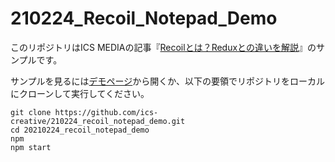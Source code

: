# 210224_Recoil_Notepad_Demo

このリポジトリはICS MEDIAの記事『[Recoilとは？Reduxとの違いを解説](https://ics.media/entry/210224/)』のサンプルです。

サンプルを見るには[デモページ](https://ics-creative.github.io/210224_recoil_notepad_demo/)から開くか、以下の要領でリポジトリをローカルにクローンして実行してください。

```shell
git clone https://github.com/ics-creative/210224_recoil_notepad_demo.git
cd 20210224_recoil_notepad_demo
npm
npm start
```
